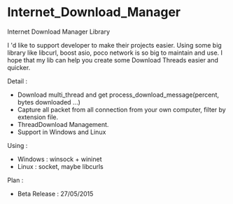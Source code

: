 # Internet_Download_Manager

Internet Download Manager Library

I 'd like to support developer to make their projects easier. 
Using some big library like libcurl, boost asio, poco network is so big to maintain and use. 
I hope that my lib can help you create some Download Threads easier and quicker.

Detail :
  + Download multi_thread and get process_download_message(percent, bytes downloaded ...)
  + Capture all packet from all connection from your own computer, filter by extension file.
  + ThreadDownload Management.
  + Support in Windows and Linux
  
Using :
  + Windows : winsock + wininet
  + Linux   : socket, maybe libcurls
  
Plan :
  + Beta Release : 27/05/2015
